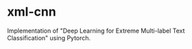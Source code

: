 # xml-cnn
Implementation of "Deep Learning for Extreme Multi-label Text Classification" using Pytorch.
